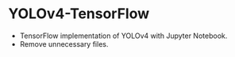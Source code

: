 # YOLOv4-TensorFlow

- TensorFlow implementation of YOLOv4 with Jupyter Notebook.
- Remove unnecessary files.